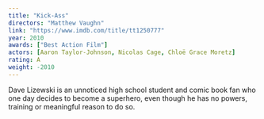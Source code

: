 ```yaml
---
title: "Kick-Ass"
directors: "Matthew Vaughn"
link: "https://www.imdb.com/title/tt1250777"
year: 2010
awards: ["Best Action Film"]
actors: [Aaron Taylor-Johnson, Nicolas Cage, Chloë Grace Moretz]
rating: A
weight: -2010
---
```

Dave Lizewski is an unnoticed high school student and comic book fan who one day decides to become a superhero, even though he has no powers, training or meaningful reason to do so.